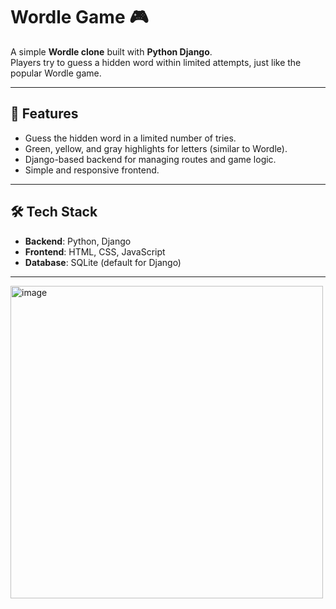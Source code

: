 
# Wordle Game 🎮

A simple **Wordle clone** built with **Python Django**.  
Players try to guess a hidden word within limited attempts, just like the popular Wordle game.

---

## 🚀 Features
- Guess the hidden word in a limited number of tries.
- Green, yellow, and gray highlights for letters (similar to Wordle).
- Django-based backend for managing routes and game logic.
- Simple and responsive frontend.

---

## 🛠️ Tech Stack
- **Backend**: Python, Django  
- **Frontend**: HTML, CSS, JavaScript  
- **Database**: SQLite (default for Django)

---
<img width="500" height="500" alt="image" src="https://github.com/user-attachments/assets/63ee2824-bf8c-4c62-a650-0216a8df806b" />
